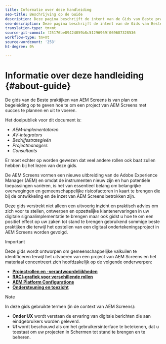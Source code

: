 ```yaml
---
title: Informatie over deze handleiding
seo-title: Beschrijving op de Guide
description: Deze pagina beschrijft de intent van de Gids van Beste praktijken
seo-description: Deze pagina beschrijft de intent van de Gids van Beste praktijken
translation-type: tm+mt
source-git-commit: f25176be89424059b8c51296969f069687328536
workflow-type: tm+mt
source-wordcount: '258'
ht-degree: 0%

---
```



# Informatie over deze handleiding {#about-guide}

De gids van de Beste praktijken van AEM Screens is van plan om begeleiding op te geven hoe te om een project van AEM Screens met succes te plannen en uit te voeren.

Het doelpubliek voor dit document is:

* *AEM-implementatoren*
* *AV-integrators*
* *Bedrijfsstrategieën*
* *Projectmanagers*
* *Consultants*

Er moet echter op worden gewezen dat veel andere rollen ook baat zullen hebben bij het lezen van deze gids.

De AEM Screens vormen een nieuwe uitbreiding van de Adobe Experience Manager (AEM) en omdat de instrumenten nieuw zijn en hun potentiële toepassingen variëren, is het van essentieel belang om belangrijke overwegingen en gemeenschappelijke risicofactoren in kaart te brengen die bij de ontwikkeling en de inzet van AEM Screens betrokken zijn.

Deze gids verstrekt niet alleen een uitvoerig inzicht en praktisch advies om zich voor te stellen, ontwerpen en opzettelijke klantenervaringen in uw digitale signaalimplementatie te brengen maar ook gidst u hoe te om een positief effect op uw zaken tot stand te brengen gebruikend sommige beste praktijken die terwijl het opstellen van een digitaal ondertekeningsproject in AEM Screens worden gevolgd.

>[!IMPORTANT]
>
> Deze gids wordt ontworpen om gemeenschappelijke valkuilen te identificeren terwijl het uitvoeren van een project van AEM Screens en het materiaal concentreert zich hoofdzakelijk op de volgende onderwerpen:
>
> * **[Projectrollen en -verantwoordelijkheden](roles-responsibilities.md)**
> * **[RACI-grafiek voor verschillende rollen](roles-responsibilities.md#raci-chart)**
> * **[AEM Platform Configurations](aem-platform-configurations.md)**
> * **[Ondersteuning en toezicht](support-monitoring.md)**


>[!NOTE]
>
> In deze gids gebruikte termen (in de context van AEM Screens):
>
> * **Onder UX** wordt verstaan de ervaring van digitale berichten die aan eindgebruikers worden geleverd.
> * **UI** wordt beschouwd als om het gebruikersinterface te betekenen, dat u toestaat om uw projecten in Schermen tot stand te brengen en te beheren.

